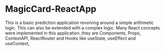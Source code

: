 # MagicCard-ReactApp
This is a basic prediction application revolving around a simple arithmetic logic. This can also be extended with a complex logic. Many React concepts were implemented in this application..they are Components, Props, ContextAPI, ReactRouter and Hooks like useState, useEffect and useContext,
